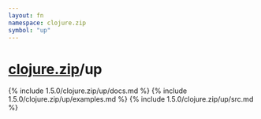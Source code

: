 ```yaml
---
layout: fn
namespace: clojure.zip
symbol: "up"
---
```


# [clojure.zip](../)/up

{% include 1.5.0/clojure.zip/up/docs.md %}
{% include 1.5.0/clojure.zip/up/examples.md %}
{% include 1.5.0/clojure.zip/up/src.md %}

